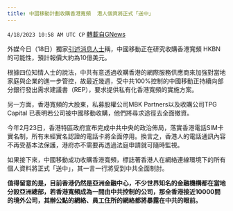 ```yaml
---
title: 中國移動計劃收購香港寬頻  港人個資將正式「送中」
---
```

`4/18/2023 10:58 AM UTC CP` [轉載自GNews](https://gnews.org/articles/1234167)

外媒今日（18日）獨家[引述消息人士](https://www.ibtimes.com/exclusive-china-mobile-explores-acquiring-hong-kong-telecom-firm-hkbn-sources-3686857)稱，中國移動正在研究收購香港寬頻 HKBN 的可能性，預計報價大約為10億美元。

  

根據四位知情人士的說法，中共有意透過收購香港的網際服務供應商來加強對當地家庭與企業的進一步管控，故最近幾週，受中共100%控制的中國移動正持續向部分銀行發出需求建議書（REP），要求提供私有化香港寬頻的實施方案。

  

另一方面，香港寬頻的大股東，私募股權公司MBK Partners以及收購公司TPG Capital 已表明若公司被中國移動收購，他們將尋求途徑去全面撤資。

  

今年2月23日，香港特區政府宣布完成中共中央的政治佈局，落實香港電話SIM卡實名制，所有未經實名認證的電話卡將全面停用。換言之，香港人的電話通訊內容不再受基本法保護，港府亦不需要再透過法庭申請就可隨時監視。

  

如果接下來，中國移動成功收購香港寬頻，標誌著香港人在網絡連線環境下的所有個人資料將正式「送中」，其一言一行將受到中共全面制肘。

  

**值得留意的是，目前香港仍然是亞洲金融中心，不少世界知名的金融機構都在當地分設亞洲總部，若香港寬頻成為一間由中共控制的公司，那全香港接近10000間的境外公司，其辦公點的網絡、員工住所的網絡都將暴露在中共的眼前。**
